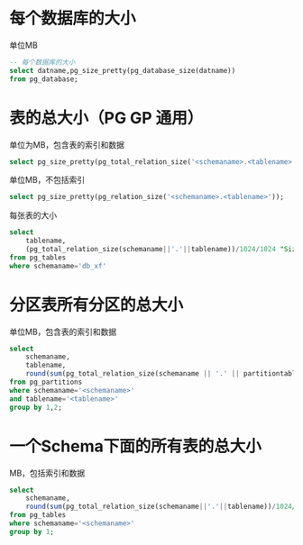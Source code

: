 # 每个数据库的大小

单位MB

```sql
-- 每个数据库的大小
select datname,pg_size_pretty(pg_database_size(datname))
from pg_database;
```



# 表的总大小（PG  GP 通用）

单位为MB，包含表的索引和数据

```sql
select pg_size_pretty(pg_total_relation_size('<schemaname>.<tablename>'));
```

单位MB，不包括索引

```sql
select pg_size_pretty(pg_relation_size('<schemaname>.<tablename>'));
```



每张表的大小

```sql
select
    tablename,
    (pg_total_relation_size(schemaname||'.'||tablename))/1024/1024 "Size_MB"
from pg_tables
where schemaname='db_xf'
```



# 分区表所有分区的总大小

单位MB，包含表的索引和数据

```sql
select
    schemaname,
    tablename,
    round(sum(pg_total_relation_size(schemaname || '.' || partitiontablename))/1024/1024) "MB"
from pg_partitions
where schemaname='<schemaname>'
and tablename='<tablename>'
group by 1,2;
```

# 一个Schema下面的所有表的总大小

MB，包括索引和数据

```sql
select
    schemaname,
    round(sum(pg_total_relation_size(schemaname||'.'||tablename))/1024/1024) "Size_MB"
from pg_tables
where schemaname='<schemaname>'
group by 1;
```

